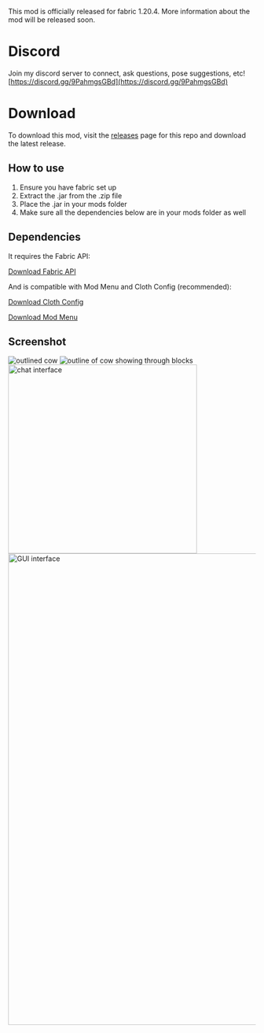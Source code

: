This mod is officially released for fabric 1.20.4. More information about the mod will be released soon.

# Discord
Join my discord server to connect, ask questions, pose suggestions, etc!
[https://discord.gg/9PahmgsGBd](https://discord.gg/9PahmgsGBd)

# Download
To download this mod, visit the [releases](https://github.com/Incandescent-Turtle/FriendHighlighter/releases) page for this repo and download the latest release.

## How to use
1. Ensure you have fabric set up
2. Extract the .jar from the .zip file
3. Place the .jar in your mods folder
4. Make sure all the dependencies below are in your mods folder as well

## Dependencies
It requires the Fabric API:

[Download Fabric API](https://www.curseforge.com/minecraft/mc-mods/fabric-api/files?page=1&pageSize=20&version=1.19.4&gameVersionTypeId=4)

And is compatible with Mod Menu and Cloth Config (recommended):

[Download Cloth Config](https://www.curseforge.com/minecraft/mc-mods/cloth-config/files?page=1&pageSize=20&version=1.19.4&gameVersionTypeId=4)

[Download Mod Menu](https://modrinth.com/mod/modmenu/versions?g=1.19.4&l=fabric)

## Screenshot
![outlined cow](https://github.com/Incandescent-Turtle/FriendHighlighter/assets/59327500/5f08d2f4-2b9d-4e40-8b01-46757aa35f3e)
![outline of cow showing through blocks](https://github.com/Incandescent-Turtle/FriendHighlighter/assets/59327500/e3f33b34-d3d6-4587-9436-b856b76369c5)
<img width="384" alt="chat interface" src="https://github.com/Incandescent-Turtle/FriendHighlighter/assets/59327500/c35cdde2-2e5f-4a8f-8ff8-02608edea2a6">
<img width="959" alt="GUI interface" src="https://github.com/Incandescent-Turtle/FriendHighlighter/assets/59327500/5c5ac65c-8751-4363-a8a3-387c31d96cc9">


